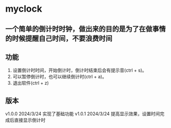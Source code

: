 # myclock

## 一个简单的倒计时时钟，做出来的目的是为了在做事情的时候提醒自己时间，不要浪费时间

## 功能

1. 设置倒计时时间，开始倒计时，倒计时结束后会有提示音(ctrl + s)。
2. 可以暂停倒计时，也可以继续倒计时(ctrl + a)。
3. 退出软件(ctrl + z)

## 版本

v1.0.0 2024/3/24
实现了基础功能
v1.0.1 2024/3/24
提高显示效果，设置时间完成后直接显示倒计时
